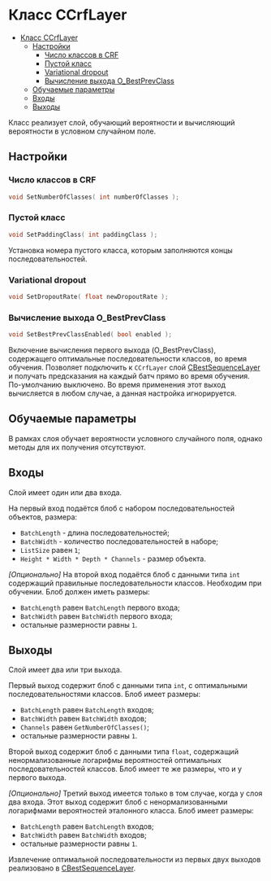 # Класс CCrfLayer

<!-- TOC -->

- [Класс CCrfLayer](#класс-ccrflayer)
    - [Настройки](#настройки)
        - [Число классов в CRF](#число-классов-в-crf)
        - [Пустой класс](#пустой-класс)
        - [Variational dropout](#variational-dropout)
        - [Вычисление выхода O_BestPrevClass](#вычисление-выхода-O_BestPrevClass)
    - [Обучаемые параметры](#обучаемые-параметры)
    - [Входы](#входы)
    - [Выходы](#выходы)

<!-- /TOC -->

Класс реализует слой, обучающий вероятности и вычисляющий вероятности в условном случайном поле.

## Настройки

### Число классов в CRF

```c++
void SetNumberOfClasses( int numberOfClasses );
```

### Пустой класс

```c++
void SetPaddingClass( int paddingClass );
```

Установка номера пустого класса, которым заполняются концы последовательностей.

### Variational dropout

```c++
void SetDropoutRate( float newDropoutRate );
```

### Вычисление выхода O_BestPrevClass

```c++
void SetBestPrevClassEnabled( bool enabled );
```

Включение вычисления первого выхода (O_BestPrevClass), содержащего оптимальные последовательности классов, во время обучения.
Позволяет подключить к `CCrfLayer` слой [CBestSequenceLayer](BestSequenceLayer.md) и получать предсказания на каждый батч прямо во время обучения.
По-умолчанию выключено.
Во время применения этот выход вычисляется в любом случае, а данная настройка игнорируется.

## Обучаемые параметры

В рамках слоя обучает вероятности условного случайного поля, однако методы для их получения отсутствуют.

## Входы

Слой имеет один или два входа.

На первый вход подаётся блоб с набором последовательностей объектов, размера:

- `BatchLength` - длина последовательностей;
- `BatchWidth` - количество последовательностей в наборе;
- `ListSize` равен `1`;
- `Height * Width * Depth * Channels` - размер объекта.

*[Опционально]* На второй вход подаётся блоб с данными типа `int` содержащий правильные последовательности классов. Необходим при обучении. Блоб должен иметь размеры:

- `BatchLength` равен `BatchLength` первого входа;
- `BatchWidth` равен `BatchWidth` первого входа;
- остальные размерности равны `1`.

## Выходы

Слой имеет два или три выхода.

Первый выход содержит блоб с данными типа `int`, с оптимальными последовательностями классов. Блоб имеет размеры:

- `BatchLength` равен `BatchLength` входов;
- `BatchWidth` равен `BatchWidth` входов;
- `Channels` равен `GetNumberOfClasses()`;
- остальные размерности равны `1`.

Второй выход содержит блоб с данными типа `float`, содержащий ненормализованные логарифмы вероятностей оптимальных последовательностей классов. Блоб имеет те же размеры, что и у первого выхода.

*[Опционально]* Третий выход имеется только в том случае, когда у слоя два входа. Этот выход содержит блоб с ненормализованными логарифмами вероятностей эталонного класса. Блоб имеет размеры:

- `BatchLength` равен `BatchLength` входов;
- `BatchWidth` равен `BatchWidth` входов;
- остальные размерности равны `1`.

Извлечение оптимальной последовательности из первых двух выходов реализовано в [CBestSequenceLayer](BestSequenceLayer.md).
